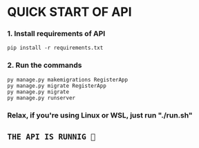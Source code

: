 # QUICK START OF API

### 1. Install requirements of API
~~~
pip install -r requirements.txt
~~~
### 2. Run the commands
~~~
py manage.py makemigrations RegisterApp
py manage.py migrate RegisterApp
py manage.py migrate
py manage.py runserver
~~~

### **Relax, if you're using Linux or WSL, just run "./run.sh"** 

## ```THE API IS RUNNIG 💪```